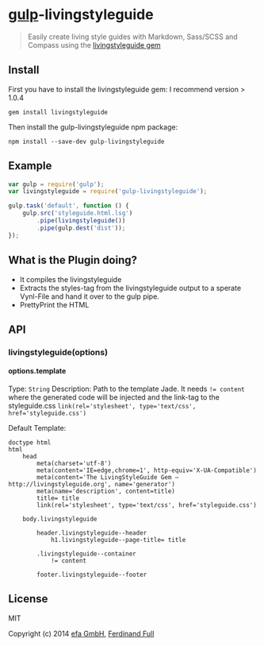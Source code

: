 # [gulp](http://gulpjs.com)-livingstyleguide

> Easily create living style guides with Markdown, Sass/SCSS and Compass using the [livingstyleguide gem](https://github.com/hagenburger/livingstyleguide)


## Install

First you have to install the livingstyleguide gem:
I recommend version > 1.0.4

```
gem install livingstyleguide
```

Then install the gulp-livingstyleguide npm package:

```
npm install --save-dev gulp-livingstyleguide
```


## Example

```js
var gulp = require('gulp');
var livingstyleguide = require('gulp-livingstyleguide');

gulp.task('default', function () {
	gulp.src('styleguide.html.lsg')
		.pipe(livingstyleguide())
		.pipe(gulp.dest('dist'));
});
```

## What is the Plugin doing?

- It compiles the livingstyleguide
- Extracts the styles-tag from the livingstyleguide output to a sperate Vynl-File and hand it over to the gulp pipe.
- PrettyPrint the HTML

## API

### livingstyleguide(options)

#### options.template

Type: `String`
Description: Path to the template Jade. It needs `!= content` where the generated code will be injected and the link-tag to the styleguide.css `link(rel='stylesheet', type='text/css', href='styleguide.css')`

Default Template:
```jade
doctype html
html
	head
		meta(charset='utf-8')
		meta(content='IE=edge,chrome=1', http-equiv='X-UA-Compatible')
		meta(content='The LivingStyleGuide Gem – http://livingstyleguide.org', name='generator')
		meta(name='description', content=title)
		title= title
		link(rel='stylesheet', type='text/css', href='styleguide.css')

	body.livingstyleguide

		header.livingstyleguide--header
			h1.livingstyleguide--page-title= title

		.livingstyleguide--container
			!= content

		footer.livingstyleguide--footer
```



## License

MIT

Copyright (c) 2014 [efa GmbH](http://efa-gmbh.com/), [Ferdinand Full](https://github.com/medialwerk)
